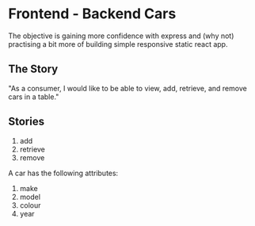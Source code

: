 # Frontend - Backend Cars

The objective is gaining more confidence with express and (why not) practising a bit more of building simple responsive static react app.

## The Story

"As a consumer, I would like to be able to view, add, retrieve, and remove cars in a table."

## Stories

1.  add
2.  retrieve
3.  remove

A car has the following attributes:

1.  make
2.  model
3.  colour
4.  year
